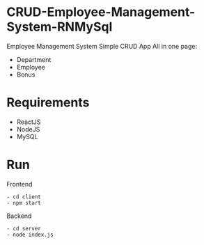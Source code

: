 # CRUD-Employee-Management-System-RNMySql

Employee Management System 
Simple CRUD App All in one page:
 - Department
 - Employee
 - Bonus


# Requirements
  - ReactJS
  - NodeJS
  - MySQL
  
# Run
  Frontend
  ```fend
  - cd client
  - npm start
  ```

  Backend
  ```bend
  - cd server
  - node index.js
  ```
